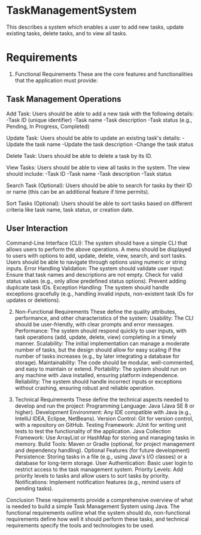 # TaskManagementSystem
This describes a system which enables a user to add new tasks, update existing tasks, delete tasks, and to view all tasks.

#  Requirements
1. Functional Requirements
These are the core features and functionalities that the application must provide:

## Task Management Operations
Add Task: Users should be able to add a new task with the following details:
-Task ID (unique identifier)
-Task name
-Task description
-Task status (e.g., Pending, In Progress, Completed)

Update Task: Users should be able to update an existing task's details:
-Update the task name
-Update the task description
-Change the task status

Delete Task: Users should be able to delete a task by its ID.

View Tasks: Users should be able to view all tasks in the system. The view should include:
-Task ID
-Task name
-Task description
-Task status

Search Task (Optional): Users should be able to search for tasks by their ID or name (this can be an additional feature if time permits).

Sort Tasks (Optional): Users should be able to sort tasks based on different criteria like task name, task status, or creation date.

## User Interaction
Command-Line Interface (CLI): The system should have a simple CLI that allows users to perform the above operations.
A menu should be displayed to users with options to add, update, delete, view, search, and sort tasks.
Users should be able to navigate through options using numeric or string inputs.
Error Handling
Validation: The system should validate user input:
Ensure that task names and descriptions are not empty.
Check for valid status values (e.g., only allow predefined status options).
Prevent adding duplicate task IDs.
Exception Handling: The system should handle exceptions gracefully (e.g., handling invalid inputs, non-existent task IDs for updates or deletions).

2. Non-Functional Requirements
These define the quality attributes, performance, and other characteristics of the system:
Usability: The CLI should be user-friendly, with clear prompts and error messages.
Performance: The system should respond quickly to user inputs, with task operations (add, update, delete, view) completing in a timely manner.
Scalability: The initial implementation can manage a moderate number of tasks, but the design should allow for easy scaling if the number of tasks increases (e.g., by later integrating a database for storage).
Maintainability: The code should be modular, well-commented, and easy to maintain or extend.
Portability: The system should run on any machine with Java installed, ensuring platform independence.
Reliability: The system should handle incorrect inputs or exceptions without crashing, ensuring robust and reliable operation.

3. Technical Requirements
These define the technical aspects needed to develop and run the project:
Programming Language: Java (Java SE 8 or higher).
Development Environment: Any IDE compatible with Java (e.g., IntelliJ IDEA, Eclipse, NetBeans).
Version Control: Git for version control, with a repository on GitHub.
Testing Framework: JUnit for writing unit tests to test the functionality of the application.
Java Collection Framework: Use ArrayList or HashMap for storing and managing tasks in memory.
Build Tools: Maven or Gradle (optional, for project management and dependency handling).
Optional Features (for future development)
Persistence: Storing tasks in a file (e.g., using Java's I/O classes) or a database for long-term storage.
User Authentication: Basic user login to restrict access to the task management system.
Priority Levels: Add priority levels to tasks and allow users to sort tasks by priority.
Notifications: Implement notification features (e.g., remind users of pending tasks).

Conclusion
These requirements provide a comprehensive overview of what is needed to build a simple Task Management System using Java. The functional requirements outline what the system should do, non-functional requirements define how well it should perform these tasks, and technical requirements specify the tools and technologies to be used.
